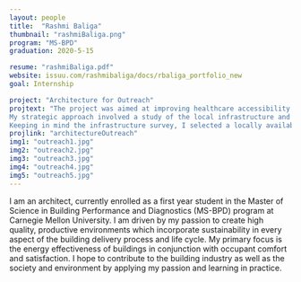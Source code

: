 ```yaml
---
layout: people
title:  "Rashmi Baliga"
thumbnail: "rashmiBaliga.png"
program: "MS-BPD"
graduation: 2020-5-15

resume: "rashmiBaliga.pdf"
website: issuu.com/rashmibaliga/docs/rbaliga_portfolio_new
goal: Internship

project: "Architecture for Outreach"
projtext: "The project was aimed at improving healthcare accessibility in rural India by the means of an outreach system. The system utilized portable, deployable architectural modules which were housed in a mobile clinic, which was in turn serviced by a rural health center. 
My strategic approach involved a study of the local infrastructure and roadways, vernacular architecture, and power and waste management systems in a village with an existing health center. The ultimate aim of the project was to create a new rural health center with enhanced capabilities, retrofit the existing center to act as a community development tool, and use a combination of the two buildings to provide the infrastructure needed for healthcare outreach to function. 
Keeping in mind the infrastructure survey, I selected a locally available truck and suggested retrofits to convert it into a mobile clinic. Portable and foldable modules were then designed, which could be transported in mobile clinics to set up medical camps to provide routine care to village occupants who are often deprived of routine healthcare access due to their remote nature. Applicable configurations and setups were visualized based on literature reviews and interviews with medical professionals."
projlink: "architectureOutreach"
img1: "outreach1.jpg"
img2: "outreach2.jpg"
img3: "outreach3.jpg"
img4: "outreach4.jpg"
img5: "outreach5.jpg"
---
```


I am an architect, currently enrolled as a first year student in the Master of Science in Building Performance and Diagnostics (MS-BPD) program at Carnegie Mellon University. I am driven by my passion to create high quality, productive environments which incorporate sustainability in every aspect of the building delivery process and life cycle. My primary focus is the energy effectiveness of buildings in conjunction with occupant comfort and satisfaction. I hope to contribute to the building industry as well as the society and environment by applying my passion and learning in practice.
